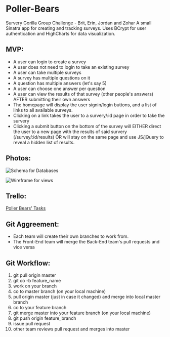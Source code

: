 Poller-Bears
============

Survery Gorilla Group Challenge - Brit, Erin, Jordan and Zohar
A small Sinatra app for creating and tracking surveys. Uses BCrypt for user authentication and HighCharts for data visualization. 

MVP:
---

* A user can login to create a survey
* A user does not need to login to take an existing survey
* A user can take multiple surveys
* A survey has multiple questions on it
* A question has multiple answers (let's say 5)
* A user can choose one answer per question
* A user can view the results of that survey (other people's answers) AFTER submitting their own answers
* The homepage will display the user signin/login buttons, and a list of links to all available surveys.
* Clicking on a link takes the user to a survery/:id page in order to take the survery
* Clicking a submit button on the bottom of the survey will EITHER direct the user to a new page with the results of said survery (/survey/:id/results) OR will stay on the same page and use JS/jQuery to reveal a hidden list of results. 



Photos:
--------

![Schema for Databases](https://trello-attachments.s3.amazonaws.com/532c7daa1adf51ee58b7aabd/532c7e58c2ef61a71944e1b9/1632x1224/be34276f05b06c40e171ace42a2ee6c4/photo_2.JPG)

![Wireframe for views](https://trello-attachments.s3.amazonaws.com/532c7daa1adf51ee58b7aabd/532c7e9412021ec6656303d4/1632x1224/7719b0e3735c54342d36b201c275db93/photo_1.JPG)


Trello:
-------
[Poller Bears' Tasks](https://trello.com/b/y05YFCNA/poller-bears)

Git Aggreement:
--------------
* Each team will create their own branches to work from.
* The Front-End team will merge the Back-End team's pull requests and vice versa

Git Workflow:
------------
1. git pull origin master
2. git co -b feature_name
3. work on your branch
4. co to master branch (on your local machine)
5. pull origin master (just in case it changed) and merge into local master branch
6. co to your feature branch
7. git merge master into your feature branch (on your local machine)
8. git push origin feature_branch
9. issue pull request
10. other team reviews pull request and merges into master
